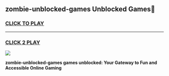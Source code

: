 
## zombie-unblocked-games Unblocked Games👋
<h3>
<a href="https://news.freeplayer.one?title=zombie-unblocked-games&ref=16F">CLICK TO PLAY</a></h3>
<hr>

<h3>
<a href="https://news.freeplayer.one?title=zombie-unblocked-games&ref=16F">CLICK 2 PLAY</a>
  
</h3>

<a href="https://news.freeplayer.one?title=zombie-unblocked-games&ref=16F/"><img src="https://clearcache.store/games.png"></a>


**zombie-unblocked-games games unblocked: Your Gateway to Fun and Accessible Online Gaming**
